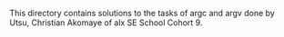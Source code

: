 This directory contains solutions to the tasks of argc and argv done by Utsu, Christian Akomaye of alx SE School Cohort 9.
